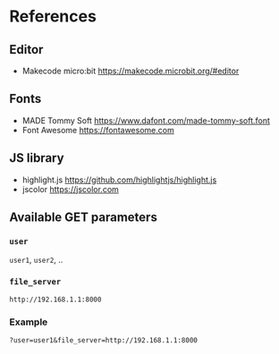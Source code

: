 # References
## Editor
- Makecode micro:bit
https://makecode.microbit.org/#editor

## Fonts
- MADE Tommy Soft
https://www.dafont.com/made-tommy-soft.font
- Font Awesome
https://fontawesome.com

## JS library
- highlight.js
https://github.com/highlightjs/highlight.js
- jscolor
https://jscolor.com

## Available GET parameters
### `user`
`user1`, `user2`, ..
### `file_server`
`http://192.168.1.1:8000`
### Example
`?user=user1&file_server=http://192.168.1.1:8000`
